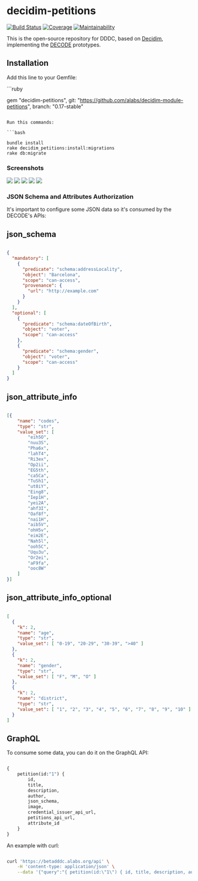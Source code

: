 # decidim-petitions

[![Build Status](https://img.shields.io/circleci/project/github/alabs/decidim-module-petitions/master.svg)](https://circleci.com/gh/alabs/decidim-module-petitions)
[![Coverage](https://img.shields.io/codeclimate/coverage/alabs/decidim-module-petitions.svg)](https://codeclimate.com/github/alabs/decidim-module-petitions)
[![Maintainability](https://img.shields.io/codeclimate/maintainability/alabs/decidim-module-petitions.svg)](https://codeclimate.com/github/alabs/decidim-module-petitions)

This is the open-source repository for DDDC, based on [Decidim](https://github.com/decidim/decidim),
implementing the [DECODE](https://decodeproject.eu/) prototypes.

## Installation

Add this line to your Gemfile:

´´´ruby

gem "decidim-petitions", git: "https://github.com/alabs/decidim-module-petitions", branch: "0.17-stable"

```

Run this commands:

```bash

bundle install
rake decidim_petitions:install:migrations
rake db:migrate

```

### Screenshots

![](docs/decode-petitions-01.png)
![](docs/decode-petitions-02.png)
![](docs/decode-petitions-03.png)
![](docs/decode-petitions-04.png)
![](docs/decode-petitions-05.png)

### JSON Schema and Attributes Authorization

It's important to configure some JSON data so it's consumed by the DECODE's APIs:

## json_schema

```json

{
  "mandatory": [
    {
      "predicate": "schema:addressLocality",
      "object": "Barcelona",
      "scope": "can-access",
      "provenance": {
        "url": "http://example.com"
      }
    }
  ],
  "optional": [
    {
      "predicate": "schema:dateOfBirth",
      "object": "voter",
      "scope": "can-access"
    },
    {
      "predicate": "schema:gender",
      "object": "voter",
      "scope": "can-access"
    }
  ]
}

```

## json_attribute_info

```json

[{
    "name": "codes",
    "type": "str",
    "value_set": [
        "eih5O",
        "nuu3S",
        "Pha6x",
        "lahT4",
        "Ri3ex",
        "Op2ii",
        "EG5th",
        "ca5Ca",
        "TuSh1",
        "ut0iY",
        "Eing8",
        "Iep1H",
        "yei2A",
        "ahf3I",
        "Oaf8f",
        "nai1H",
        "aib5V",
        "ohH5v",
        "eim2E",
        "Nah5l",
        "ooh5C",
        "Uqu3u",
        "Or2ei",
        "aF9fa",
        "ooc8W"
    ]
}]

```

## json_attribute_info_optional

```json

[
  {
    "k": 2,
    "name": "age",
    "type": "str",
    "value_set": [ "0-19", "20-29", "30-39", ">40" ]
  },
  {
    "k": 2,
    "name": "gender",
    "type": "str",
    "value_set": [ "F", "M", "O" ]
  },
  {
    "k": 2,
    "name": "district",
    "type": "str",
    "value_set": [ "1", "2", "3", "4", "5", "6", "7", "8", "9", "10" ]
  }
]

```

## GraphQL

To consume some data, you can do it on the GraphQL API:

```graphql

{
    petition(id:"1") {
        id,
        title,
        description,
        author,
        json_schema,
        image,
        credential_issuer_api_url,
        petitions_api_url,
        attribute_id
    }
}

```

An example with curl:

```bash

curl 'https://betadddc.alabs.org/api' \
    -H 'content-type: application/json' \
    --data '{"query":"{ petition(id:\"1\") { id, title, description, author, json_schema, image, credential_issuer_api_url, petitions_api_url, attribute_id } }"}'

```
